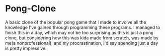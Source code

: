 # Pong-Clone
A basic clone of the popular pong game that I made to involve all the knowledge I've gained through programming these programs. I managed to finish this in a day, which may not be too surprising as this is just a pong clone, but considering how this was kida made from scratch, was made by me(a nonprofessional), and my procrastination, I'd say spending just a day is pretty impressive.
